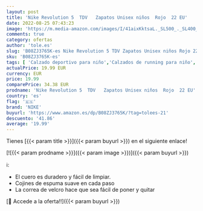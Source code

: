 ```yaml
---
layout: post
title: 'Nike Revolution 5  TDV   Zapatos Unisex niños  Rojo  22 EU'
date: 2022-08-25 07:43:23
image: 'https://m.media-amazon.com/images/I/41aixKktsaL._SL500_._SL400_.jpg'
comments: true
category: ofertas
author: 'tole.es'
slug: 'B08ZJ3765K-es Nike Revolution 5 TDV Zapatos Unisex niños Rojo 22 EU'
sku: 'B08ZJ3765K-es'
tags: [ 'Calzado deportivo para niño','Calzados de running para niño','Calzados para correr en asfalto para niño','Zapatillas y calzado deportivo para Niño','Zapatos','Zapatos - Niños','Zapatos y complementos','nike','zapatos','🇪🇸', ]
actualPrice: 19.99 EUR
currency: EUR
price: 19.99
comparePrice: 34.38 EUR
prodname: 'Nike Revolution 5  TDV   Zapatos Unisex niños  Rojo  22 EU'
country: 'es'
flag: '🇪🇸'
brand: 'NIKE'
buyurl: 'https://www.amazon.es/dp/B08ZJ3765K/?tag=tolees-21'
descuento: '41.86'
average: '19.99'
---
```


Tienes [{{< param title >}}]({{< param buyurl >}}) en el siguiente enlace!

[![{{< param prodname >}}]({{< param image >}})]({{< param buyurl >}})

ℹ️:

- El cuero es duradero y fácil de limpiar.
- Cojines de espuma suave en cada paso
- La correa de velcro hace que sea fácil de poner y quitar

[🛒 Accede a la oferta!!]({{< param buyurl >}})
